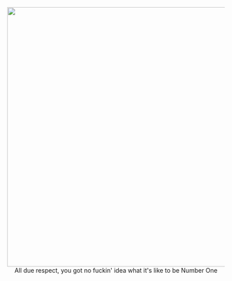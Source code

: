 <div id="header" align="center">
  <img src="https://media.giphy.com/media/zQm0rSOmXcDm0/giphy.gif" width="600"/>
</div>

<div style="text-align: center;">
All due respect, you got no fuckin' idea what it's like to be Number One
</div>

